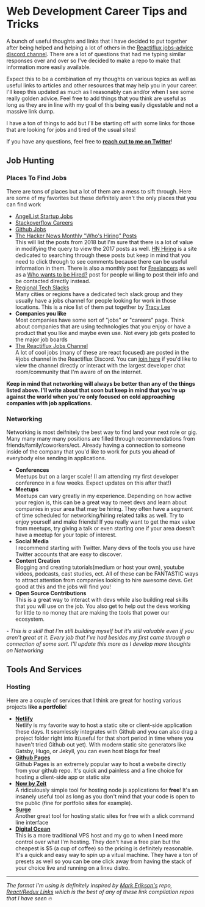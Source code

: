 # Web Development Career Tips and Tricks

A bunch of useful thoughts and links that I have decided to put together after being helped and helping a lot of others in the [Reactiflux jobs-advice discord channel](https://discord.gg/BDXNJqD). There are a lot of questions that had me typing similar responses over and over so I've decided to make a repo to make that information more easily available.

Expect this to be a combination of my thoughts on various topics as well as useful links to articles and other resources that may help you in your career. I'll keep this updated as much as I reasonably can and/or when I see some really golden advice. Feel free to add things that you think are useful as long as they are in line with my goal of this being easily digestable and not a massive link dump.

I have a ton of things to add but I'll be starting off with some links for those that are looking for jobs and tired of the usual sites!

If you have any questions, feel free to **[reach out to me on Twitter](https://twitter.com/Sonicrida)**! 

## Job Hunting

### Places To Find Jobs

There are tons of places but a lot of them are a mess to sift through. Here are some of my favorites but these definitely aren't the only places that you can find work

* [AngelList Startup Jobs](https://angel.co/jobs)
* [Stackoverflow Careers](https://stackoverflow.com/jobs)
* [Github Jobs](https://jobs.github.com/positions)
* [The Hacker News Monthly "Who's Hiring" Posts](https://hn.algolia.com/?sort=byDate&prefix=false&page=0&dateRange=all&type=story&storyText=false&query=Ask%20HN:%20Who%20is%20Hiring%3F%202018)  
  This will list the posts from 2018 but I'm sure that there is a lot of value in modifying the query to view the 2017 posts as well. [HN Hiring](http://hnhiring.me/) is a site dedicated to searching through these posts but keep in mind that you need to click through to see comments because there can be useful information in them. There is also a monthly post for [Freelancers](https://hn.algolia.com/?sort=byDate&prefix=false&page=0&dateRange=all&type=story&storyText=false&query=Ask%20HN:%20freelancer%3F%20seeking) as well as a [Who wants to be Hired?](https://hn.algolia.com/?sort=byDate&prefix=false&page=0&dateRange=all&type=story&storyText=false&query=Ask%20HN:%20Who%20wants%20to%20be%20hired) post for people willing to post their info and be contacted directly instead.
* [Regional Tech Slacks](https://github.com/ladyleet/tech-community-slacks)  
  Many cities or regions have a dedicated tech slack group and they usually have a jobs channel for people looking for work in those locations. This is a nice list of them put together by [Tracy Lee](https://github.com/ladyleet)
* **Companies you like**  
  Most companies have some sort of "jobs" or "careers" page. Think about companies that are using technologies that you enjoy or have a product that you like and maybe even use. Not every job gets posted to the major job boards
* [The Reactiflux Jobs Channel](http://jobs.reactiflux.com/)  
  A lot of cool jobs (many of these are react focused) are posted in the #jobs channel in the Reactiflux Discord. You can [join here](https://www.reactiflux.com/) if you'd like to view the channel directly or interact with the largest developer chat room/community that I'm aware of on the internet.

**Keep in mind that networking will always be better than any of the things listed above. I'll write about that soon but keep in mind that you're up against the world when you're only focused on cold approaching companies with job applications.** 

### Networking

Networking is most deifnitely the best way to find land your next role or gig. Many many many many positions are filled through recommendations from friends/family/coworkers/ect. Already having a connection to someone inside of the company that you'd like to work for puts you ahead of everybody else sending in applications.

* **Conferences**  
Meetups but on a larger scale! (I am attending my first developer conference in a few weeks. Expect updates on this after that!)
* **Meetups**  
Meetups can vary greatly in my experience. Depending on how active your region is, this can be a great way to meet devs and learn about companies in your area that may be hiring. They often have a segment of time scheduled for networking/hiring related talks as well. Try to enjoy yourself and make friends! If you really want to get the max value from meetups, try giving a talk or even starting one if your area doesn't have a meetup for your topic of interest.
* **Social Media**  
I recommend starting with Twitter. Many devs of the tools you use have Twitter accounts that are easy to discover.
* **Content Creation**  
Blogging and creating tutorials(medium or host your own), youtube videos, podcasts, cast studies, ect. All of these can be FANTASTIC ways to attract attention from companies looking to hire awesome devs. Get good at this and the jobs will find you!
* **Open Source Contributions**  
This is a great way to interact with devs while also building real skills that you will use on the job. You also get to help out the devs working for little to no money that are making the tools that power our ecosystem.

*- This is a skill that I'm still building myself but it's still valuable even if you aren't great at it. Every job that I've had besides my first came through a connection of some sort. I'll update this more as I develop more thoughts on Networking*

## Tools And Services

### Hosting

Here are a couple of services that I think are great for hosting various projects **like a portfolio**!

* **[Netlify](https://www.netlify.com/)**  
Netlify is my favorite way to host a static site or client-side application these days. It seamlessly integrates with Github and you can also drag a project folder right into it(useful for that short period in time where you haven't tried Github out yet). With modern static site generators like Gatsby, Hugo, or Jekyll, you can even host blogs for free!
* **[Github Pages](https://pages.github.com/)**  
Github Pages is an extremely popular way to host a website directly from your github repo. It's quick and painless and a fine choice for hosting a client-side app or static site
* **[Now by Zeit](https://zeit.co/now)**  
A ridiculously simple tool for hosting node js applications for **free**! It's an insanely useful tool as long as you don't mind that your code is open to the public (fine for portfolio sites for example).
* **[Surge](https://surge.sh/)**  
Another great tool for hosting static sites for free with a slick command line interface
* **[Digital Ocean](https://www.digitalocean.com/)**  
This is a more traditional VPS host and my go to when I need more control over what I'm hosting. They don't have a free plan but the cheapest is $5 (a cup of coffee) so the pricing is definitely reasonable. It's a quick and easy way to spin up a vitual machine. They have a ton of presets as well so you can be one click away from having the stack of your choice live and running on a linxu distro.

---

*The format I'm using is definitely inspired by [Mark Erikson's](https://twitter.com/acemarke) repo, [React/Redux Links](https://github.com/markerikson/react-redux-links) which is the best of any of these link compilation repos that I have seen* :fire: